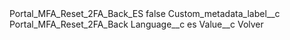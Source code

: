 <?xml version="1.0" encoding="UTF-8"?>
<CustomMetadata xmlns="http://soap.sforce.com/2006/04/metadata" xmlns:xsi="http://www.w3.org/2001/XMLSchema-instance" xmlns:xsd="http://www.w3.org/2001/XMLSchema">
    <label>Portal_MFA_Reset_2FA_Back_ES</label>
    <protected>false</protected>
    <values>
        <field>Custom_metadata_label__c</field>
        <value xsi:type="xsd:string">Portal_MFA_Reset_2FA_Back</value>
    </values>
    <values>
        <field>Language__c</field>
        <value xsi:type="xsd:string">es</value>
    </values>
    <values>
        <field>Value__c</field>
        <value xsi:type="xsd:string">Volver</value>
    </values>
</CustomMetadata>
